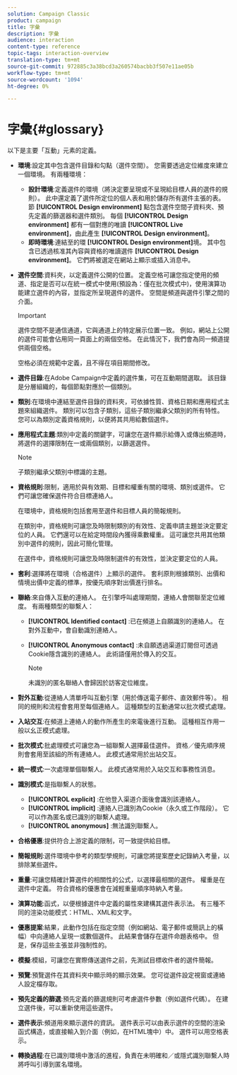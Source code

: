 ```yaml
---
solution: Campaign Classic
product: campaign
title: 字彙
description: 字彙
audience: interaction
content-type: reference
topic-tags: interaction-overview
translation-type: tm+mt
source-git-commit: 972885c3a38bcd3a260574bacbb3f507e11ae05b
workflow-type: tm+mt
source-wordcount: '1094'
ht-degree: 0%

---
```



# 字彙{#glossary}

以下是主要「互動」元素的定義。

* **環境**:設定其中包含選件目錄和勾點（選件空間）。 您需要透過定位維度來建立一個環境。 有兩種環境：

   * **設計環境**:定義選件的環境（將決定要呈現或不呈現給目標人員的選件的規則）。 此中還定義了選件所定位的個人表和用於儲存所有選件主張的表。 節 **[!UICONTROL Design environment]** 點包含選件空間子資料夾、預先定義的篩選器和選件類別。 每個 **[!UICONTROL Design environment]** 都有一個對應的唯讀 **[!UICONTROL Live environment]**，由此產生 **[!UICONTROL Design environment]**。
   * **即時環境**:連結至的環 **[!UICONTROL Design environment]**&#x200B;境。 其中包含已透過核准其內容與資格的唯讀選件 **[!UICONTROL Design environment]**。 它們將被選定在網站上顯示或插入消息中。

* **選件空間**:資料夾，以定義選件公開的位置。 定義空格可讓您指定使用的頻道、指定是否可以在統一模式中使用(預設為：僅在批次模式中)，使用演算功能建立選件的內容，並指定所呈現選件的選件。 空間是頻道與選件引擎之間的介面。

   >[!IMPORTANT]
   >
   >選件空間不是通信通道，它與通道上的特定展示位置一致。 例如，網站上公開的選件可能會佔用同一頁面上的兩個空格。 在此情況下，我們會為同一頻道提供兩個空格。
   >
   >空格必須在規範中定義，且不得在項目期間修改。

* **選件目錄**:在Adobe Campaign中定義的選件集，可在互動期間選取。 該目錄是分層組織的，每個節點對應於一個類別。
* **類別**:在環境中連結至選件目錄的資料夾，可依據性質、資格日期和應用程式主題來組織選件。 類別可以包含子類別，這些子類別繼承父類別的所有特性。 您可以為類別定義資格規則，以便將其共用給數個選件。
* **應用程式主題**:類別中定義的關鍵字，可讓您在選件顯示給傳入或傳出頻道時，將選件的選擇限制在一或兩個類別，以篩選選件。

   >[!NOTE]
   >
   >子類別繼承父類別中標識的主題。

* **資格規則**:限制，適用於與有效期、目標和權重有關的環境、類別或選件。 它們可讓您確保選件符合目標連絡人。

   在環境中，資格規則包括套用至選件和目標人員的簡報規則。

   在類別中，資格規則可讓您及時限制類別的有效性、定義申請主題並決定要定位的人員。 它們還可以在給定時間段內獲得乘數權重。 這可讓您共用其他類別中選件的規則，因此可簡化管理。

   在選件中，資格規則可讓您及時限制選件的有效性，並決定要定位的人員。

* **套利**:選擇將在環境（合格選件）上顯示的選件。 套利原則根據類別、出價和情境出價中定義的標準，按優先順序對出價進行排名。
* **聯絡**:來自傳入互動的連絡人。 在引擎呼叫處理期間，連絡人會關聯至定位維度。 有兩種類型的聯繫人：

   * **[!UICONTROL Identified contact]** :已在頻道上自願識別的連絡人。 在對外互動中，會自動識別連絡人。
   * **[!UICONTROL Anonymous contact]** :未自願透過渠道訂閱但可透過Cookie隱含識別的連絡人。 此術語僅用於傳入的交互。

      >[!NOTE]
      >
      >未識別的匿名聯絡人會歸因於訪客定位維度。

* **對外互動**:從連絡人清單呼叫互動引擎（用於傳送電子郵件、直效郵件等）。 相同的規則和流程會套用至每個連絡人。 這種類型的互動通常以批次模式處理。
* **入站交互**:在頻道上連絡人的動作所產生的來電後進行互動。 這種相互作用一般以幺正模式處理。
* **批次模式**:批處理模式可讓您為一組聯繫人選擇最佳選件。 資格／優先順序規則會套用至該組的所有連絡人。 此模式通常用於出站交互。
* **統一模式**:一次處理單個聯繫人。 此模式通常用於入站交互和事務性消息。
* **識別模式**:是指聯繫人的狀態。

   * **[!UICONTROL explicit]** :在他登入渠道介面後會識別該連絡人。
   * **[!UICONTROL implicit]** :連絡人已識別為Cookie（永久或工作階段）。 它可以作為匿名或已識別的聯繫人處理。
   * **[!UICONTROL anonymous]** :無法識別聯繫人。

* **合格優惠**:提供符合上游定義的限制，可一致提供給目標。
* **簡報規則**:選件環境中參考的類型學規則，可讓您將提案歷史記錄納入考量，以排除某些選件。
* **重量**:可讓您精確計算選件的相關性的公式，以選擇最相關的選件。 權重是在選件中定義。 符合資格的優惠會在減輕重量順序時納入考量。
* **演算功能**:函式，以便根據選件中定義的屬性來建構其選件表示法。 有三種不同的渲染功能模式：HTML、XML和文字。
* **優惠提案**:結果，此動作包括在指定空間（例如網站、電子郵件或簡訊上的橫幅）中向連絡人呈現一或數個選件。 此結果會儲存在選件命題表格中。 但是，保存這些主張並非強制性的。
* **模擬**:模組，可讓您在實際傳送選件之前，先測試目標收件者的選件簡報。
* **預覽**:預覽選件在其資料夾中顯示時的顯示效果。 您可從選件設定視窗或連絡人設定檔存取。
* **預先定義的篩選**:預先定義的篩選規則可考慮選件參數（例如選件代碼）。 在建立選件後，可以重新使用這些選件。
* **選件表示**:頻道用來顯示選件的資訊。 選件表示可以由表示選件的空間的渲染函式構造，或直接輸入到介面（例如，在HTML塊中）中。 選件可以用空格表示。
* **轉換過程**:在已識別環境中激活的進程，負責在未明確和／或隱式識別聯繫人時將呼叫引導到匿名環境。

